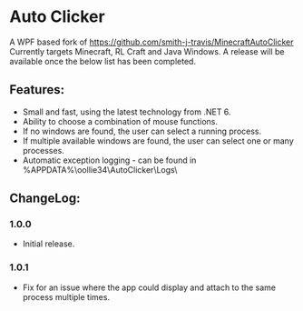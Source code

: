 # Auto Clicker

A WPF based fork of https://github.com/smith-j-travis/MinecraftAutoClicker
Currently targets Minecraft, RL Craft and Java Windows.
A release will be available once the below list has been completed.

## Features:

* Small and fast, using the latest technology from .NET 6.
* Ability to choose a combination of mouse functions.
* If no windows are found, the user can select a running process.
* If multiple available windows are found, the user can select one or many processes.
* Automatic exception logging - can be found in %APPDATA%\oollie34\AutoClicker\Logs\

## ChangeLog:

### 1.0.0

* Initial release.

### 1.0.1

* Fix for an issue where the app could display and attach to the same process multiple times.